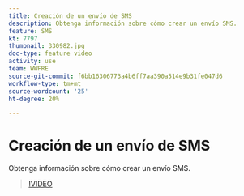 ```yaml
---
title: Creación de un envío de SMS
description: Obtenga información sobre cómo crear un envío SMS.
feature: SMS
kt: 7797
thumbnail: 330982.jpg
doc-type: feature video
activity: use
team: WWFRE
source-git-commit: f6bb16306773a4b6ff7aa390a514e9b31fe047d6
workflow-type: tm+mt
source-wordcount: '25'
ht-degree: 20%

---
```



# Creación de un envío de SMS

Obtenga información sobre cómo crear un envío SMS.

>[!VIDEO](https://video.tv.adobe.com/v/330982)
